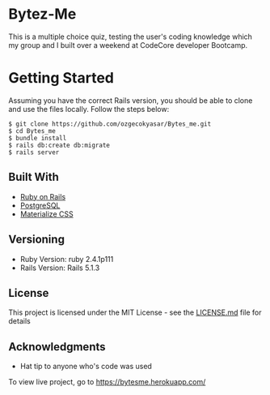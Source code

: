 # Bytez-Me

This is a multiple choice quiz, testing the user's coding knowledge which my group and I built over a weekend at CodeCore developer Bootcamp.

# Getting Started 

Assuming you have the correct Rails version, you should be able to clone and use the files locally. 
Follow the steps below:

```
$ git clone https://github.com/ozgecokyasar/Bytes_me.git
$ cd Bytes_me
$ bundle install
$ rails db:create db:migrate
$ rails server

```
## Built With

* [Ruby on Rails](http://rubyonrails.org/) 
* [PostgreSQL](https://www.postgresql.org/)
* [Materialize CSS](http://materializecss.com/)

## Versioning

* Ruby Version: ruby 2.4.1p111
* Rails Version: Rails 5.1.3

## License

This project is licensed under the MIT License - see the [LICENSE.md](LICENSE.md) file for details


## Acknowledgments

* Hat tip to anyone who's code was used

To view live project, go to https://bytesme.herokuapp.com/
